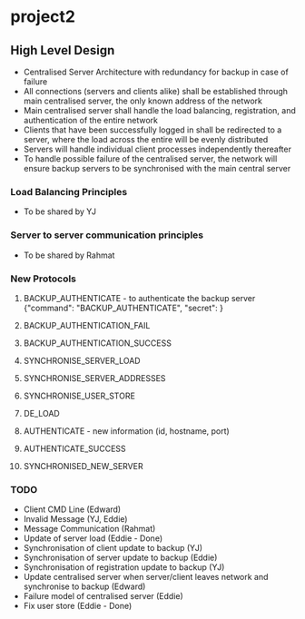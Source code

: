 # project2

## High Level Design
- Centralised Server Architecture with redundancy for backup in case of failure
- All connections (servers and clients alike) shall be established through main centralised server, the only known address of the network
- Main centralised server shall handle the load balancing, registration, and authentication of the entire network
- Clients that have been successfully logged in shall be redirected to a server, where the load across the entire will be evenly distributed
- Servers will handle individual client processes independently thereafter
- To handle possible failure of the centralised server, the network will ensure backup servers to be synchronised with the main central server

### Load Balancing Principles
- To be shared by YJ

### Server to server communication principles
- To be shared by Rahmat

### New Protocols
1. BACKUP_AUTHENTICATE - to authenticate the backup server
{"command": "BACKUP_AUTHENTICATE",
"secret": <secret>}

2. BACKUP_AUTHENTICATION_FAIL
3. BACKUP_AUTHENTICATION_SUCCESS
4. SYNCHRONISE_SERVER_LOAD
5. SYNCHRONISE_SERVER_ADDRESSES
6. SYNCHRONISE_USER_STORE
7. DE_LOAD 
8. AUTHENTICATE - new information (id, hostname, port)
9. AUTHENTICATE_SUCCESS
10. SYNCHRONISED_NEW_SERVER

### TODO
- Client CMD Line (Edward)
- Invalid Message (YJ, Eddie)
- Message Communication (Rahmat)
- Update of server load (Eddie - Done)
- Synchronisation of client update to backup (YJ)
- Synchronisation of server update to backup (Eddie)
- Synchronisation of registration update to backup (YJ)
- Update centralised server when server/client leaves network and synchronise to backup (Edward)
- Failure model of centralised server (Eddie) 
- Fix user store (Eddie - Done)
